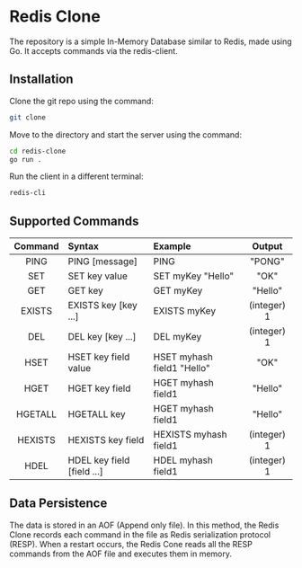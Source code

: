 # Redis Clone
The repository is a simple In-Memory Database similar to Redis, made using Go. It accepts commands via the redis-client.

## Installation
Clone the git repo using the command:
```bash
git clone
```

Move to the directory and start the server using the command:
```bash
cd redis-clone
go run .
```

Run the client in a different terminal:
```bash
redis-cli
```

## Supported Commands
| Command | Syntax | Example | Output |
| :--------: | :------- | :-------- | :-------: |
| PING | PING [message] | PING | "PONG" |
| SET | SET key value | SET myKey "Hello" | "OK" |
| GET | GET key | GET myKey | "Hello" |
| EXISTS | EXISTS key [key ...] | EXISTS myKey | (integer) 1 |
| DEL | DEL key [key ...] | DEL myKey | (integer) 1 |
| HSET | HSET key field value | HSET myhash field1 "Hello" | "OK" |
| HGET | HGET key field | HGET myhash field1 | "Hello" |
| HGETALL | HGETALL key | HGET myhash field1 | "Hello" |
| HEXISTS | HEXISTS key field  |  HEXISTS myhash field1 | (integer) 1 |
| HDEL | HDEL key field [field ...] | HDEL myhash field1 | (integer) 1 |

## Data Persistence
The data is stored in an AOF (Append only file). In this method, the Redis Clone records each command in the file as Redis serialization protocol (RESP). When a restart occurs, the Redis Cone reads all the RESP commands from the AOF file and executes them in memory. 
